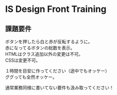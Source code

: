 # IS Design Front Training

## 課題要件

ボタンを押したら白と赤が反転するように。  
赤になってるボタンの総数を表示。  
HTMLはクラス追加以外の変更は不可。  
CSSは変更不可。  

１時間を目安に作ってください（途中でもオッケー）  
ググっても全然オッケー。  

通常業務同様に書いてない要件も汲み取ってください！  

